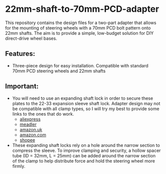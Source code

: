 # 22mm-shaft-to-70mm-PCD-adapter
This repository contains the design files for a two-part adapter that allows for the mounting of steering wheels with a 70mm PCD bolt pattern onto 22mm shafts. The aim is to provide a simple, low-budget solution for DIY direct-drive wheel bases.  

## Features:
- Three-piece design for easy installation. Compatible with standard 70mm PCD steering wheels and 22mm shafts

## Important:
- You will need to use an expanding shaft lock in order to secure these plates to the 22-33 expansion sleeve shaft lock. Adapter design may not be compatible with all clamp types, so I will try my best to provide some links to the ones that do work.
  + [aliexpress](https://www.aliexpress.com/item/1005006364971883.html)
  + [meadler](https://maedler.de/Article/61562200 (COM-B 22-32))
  + [amazon.uk](https://www.amazon.co.uk/Carbon-Locking-Assembly-TLK110-Diameter/dp/B0CPSR4GHF?crid=LK0VZY4T46ED&dib=eyJ2IjoiMSJ9.iV7U72jI8zWS1PRLkMDIFMcABQanJ_mN-Eg0MRAgTwOB-U3IapegP5lwXs6fVhEB24OVtJeDlWWf363Ets_U9INEmckkG7dDctOHZZPUE1YLapALAQX_1x27y5FgK_rAjr4_NutTbSQ9uh97PbxFeaZ4cpBHM0f1lNNV_NvxM0ONI5w4VjW58uQkrElz4b-iiCpekGEKVHeE1qG7HrAqaQB2ViHAGmXxOmrS_cXzXsyYG4GEG4YAWfr1GhzJcHucKHSy5a9rastn-3tASNSVnveAz33upMxsS7PKXYcsr_c.kfbReU9VZwvVP-vqybk3oLjITQ6ja7YwgRVAwWHhueU&dib_tag=se&keywords=22-32+shaft+lock&qid=1751476035&sprefix=22-32+shaft+lo,aps,315&sr=8-4&th=1)
  + [amazon.com](https://www.amazon.com/WPLHXDPDM-Expansion-Assembly-Fastening-Z11-32x43/dp/B0DJ5F66YC)
  + [shopee](https://shopee.vn/Kh%E1%BB%9Bp-n%E1%BB%91i-kho%C3%A1-tr%E1%BB%A5c-SB-(Z11)-Power-lock-Kh%E1%BB%9Bp-n%E1%BB%91i-kh%C3%B3a-tr%E1%BB%A5c-ch%C3%ADnh-h%C3%A3ng-i.59929468.28462479265?is_from_login=true)
- These expanding shaft locks rely on a hole around the narrow section to compress the sleeve. To improve clamping and security, a hollow spacer tube (ID = 32mm, L = 25mm) can be added around the narrow section of the clamp to help distribute force and hold the steering wheel more firmly.
  


